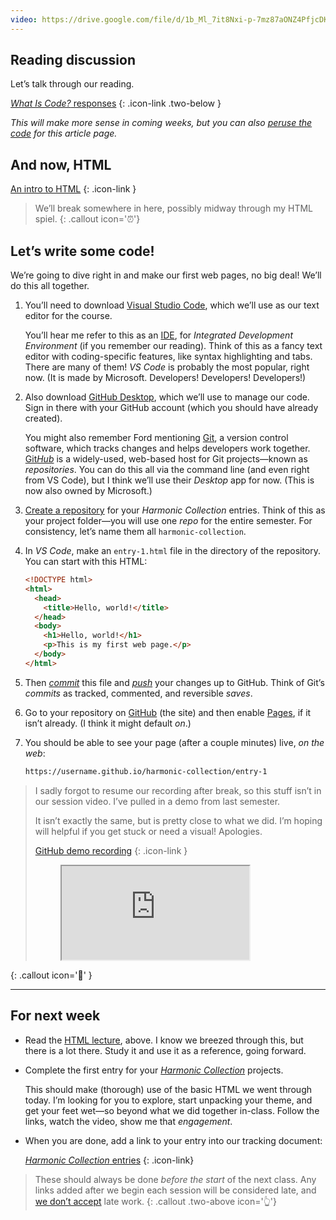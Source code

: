 ```yaml
---
video: https://drive.google.com/file/d/1b_Ml_7it8Nxi-p-7mz87aONZ4PfjcDKl/
---
```




## Reading discussion

Let’s talk through our reading.

[*What Is Code?* responses](https://docs.google.com/document/d/1SMSnFKFUPO5IZlXlm7SHmbJeJ75xGvDDJeNT7CmBz9I/edit)
{: .icon-link .two-below }

*This will make more sense in coming weeks, but you can also [peruse the code](https://github.com/BloombergMedia/whatiscode) for this article page.*



## And now, HTML

[An intro to HTML](/topic/html)
{: .icon-link }



> We’ll break somewhere in here, possibly midway through my HTML spiel.
{: .callout icon='⏰'}



## Let’s write some code!

We’re going to dive right in and make our first web pages, no big deal! We’ll do this all together.

1. You’ll need to download [Visual Studio Code](https://code.visualstudio.com), which we’ll use as our text editor for the course.

    You’ll hear me refer to this as an [IDE](https://en.wikipedia.org/wiki/Integrated_development_environment), for *Integrated Development Environment* (if you remember our reading). Think of this as a fancy text editor with coding-specific features, like syntax highlighting and tabs. There are many of them! *VS Code* is probably the most popular, right now. (It is made by Microsoft. Developers! Developers! Developers!)

1. Also download [GitHub Desktop](https://desktop.github.com), which we’ll use to manage our code. Sign in there with your GitHub account (which you should have already created).

    You might also remember Ford mentioning [Git](https://git-scm.com), a version control software, which tracks changes and helps developers work together. [Git*Hub*](https://github.com) is a widely-used, web-based host for Git projects—known as *repositories*. You can do this all via the command line (and even right from VS Code), but I think we’ll use their *Desktop* app for now. (This is now also owned by Microsoft.)

1. [Create a repository](https://docs.github.com/en/desktop/installing-and-configuring-github-desktop/overview/creating-your-first-repository-using-github-desktop) for your *Harmonic Collection* entries. Think of this as your project folder—you will use one *repo* for the entire semester. For consistency, let’s name them all `harmonic-collection`.

1. In *VS Code*, make an `entry-1.html` file in the directory of the repository. You can start with this HTML:

    ```html
    <!DOCTYPE html>
    <html>
      <head>
        <title>Hello, world!</title>
      </head>
      <body>
        <h1>Hello, world!</h1>
        <p>This is my first web page.</p>
      </body>
    </html>
    ```

1. Then [*commit*](https://docs.github.com/en/desktop/contributing-and-collaborating-using-github-desktop/making-changes-in-a-branch/committing-and-reviewing-changes-to-your-project) this file and [*push*](https://docs.github.com/en/desktop/contributing-and-collaborating-using-github-desktop/making-changes-in-a-branch/pushing-changes-to-github) your changes up to GitHub. Think of Git’s *commits* as tracked, commented, and reversible *saves*.

1. Go to your repository on [GitHub](https://github.com) (the site) and then enable [Pages](https://docs.github.com/en/pages/getting-started-with-github-pages/configuring-a-publishing-source-for-your-github-pages-site), if it isn’t already. (I think it might default *on*.)

1. You should be able to see your page (after a couple minutes) live, *on the web*:

    ```html
    https://username.github.io/harmonic-collection/entry-1
    ```



> I sadly forgot to resume our recording after break, so this stuff isn’t in our session video. I’ve pulled in a demo from last semester.
>
> It isn’t exactly the same, but is pretty close to what we did. I’m hoping will helpful if you get stuck or need a visual! Apologies.
>
> [GitHub demo recording](https://drive.google.com/file/d/1poishBwMLb0F50xUAOjo0LDRhw4Zp9Cz)
> {: .icon-link }
>
> <figure style="--height--max: 45vh;">
>   <div class="google">
>     <iframe allowfullscreen src="https://drive.google.com/file/d/1poishBwMLb0F50xUAOjo0LDRhw4Zp9Cz/preview"></iframe>
>   </div>
>   <aside></aside>
> </figure>
{: .callout icon='😬' }




------------



## For next week



- Read the [HTML lecture](/topic/html), above. I know we breezed through this, but there is a lot there. Study it and use it as a reference, going forward.

- Complete the first entry for your [*Harmonic Collection*](/project/harmonic) projects.

  This should make (thorough) use of the basic HTML we went through today. I’m looking for you to explore, start unpacking your theme, and get your feet wet—so beyond what we did together in-class. Follow the links, watch the video, show me that *engagement*.

- When you are done, add a link to your entry into our tracking document:

  [*Harmonic Collection* entries](https://docs.google.com/spreadsheets/d/1vXYVnicRUHnczxPCSaqsmmflynnwP22zhES5jFMPKpw/)
  {: .icon-link}

> These should always be done *before the start* of the next class. Any links added after we begin each session will be considered late, and [we don’t accept](https://docs.google.com/document/d/1u358io8doX_SVVMGqIM_oH5V0OIccneYu4Ww-uE55QM/edit#heading=h.64moyiwmpq3g) late work.
{: .callout .two-above icon='👆'}



